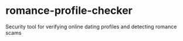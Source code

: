 # romance-profile-checker
Security tool for verifying online dating profiles and detecting romance scams
